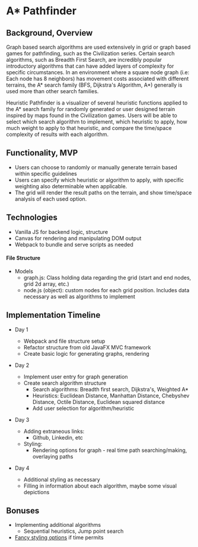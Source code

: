 # A* Pathfinder

## Background, Overview

Graph based search algorithms are used extensively in grid or graph based games for pathfinding, such as the Civilization series. Certain search algorithms, such as Breadth First Search, are incredibly popular introductory algorithms that can have added layers of complexity for specific circumstances.  In an environment where a square node graph (i.e: Each node has 8 neighbors) has movement costs associated with different terrains, the A* search family (BFS, Dijkstra's Algorithm, A*) generally is used more than other search families.

Heuristic Pathfinder is a visualizer of several heuristic functions applied to the A* search family for randomly generated or user designed terrain inspired by maps found in the Civilization games. Users will be able to select which search algorithm to implement, which heuristic to apply, how much weight to apply to that heuristic, and compare the time/space complexity of results with each algorithm.


## Functionality, MVP

+ Users can choose to randomly or manually generate terrain based within specific guidelines
+ Users can specify which heuristic or algorithm to apply, with specific weighting also determinable when applicable.
+ The grid will render the result paths on the terrain, and show time/space analysis of each used option.

## Technologies

+ Vanilla JS for backend logic, structure
+ Canvas for rendering and manipulating DOM output
+ Webpack to bundle and serve scripts as needed

#### File Structure

+ Models
  + graph.js: Class holding data regarding the grid (start and end nodes, grid 2d array, etc.)
  + node.js (object): custom nodes for each grid position. Includes data necessary as well as algorithms to implement

## Implementation Timeline

+ Day 1
  + Webpack and file structure setup
  + Refactor structure from old JavaFX MVC framework
  + Create basic logic for generating graphs, rendering
+ Day 2
  + Implement user entry for graph generation
  + Create search algorithm structure
    + Search algorithms: Breadth first search, Dijkstra's, Weighted A*
    + Heuristics: Euclidean Distance, Manhattan Distance, Chebyshev Distance, Octile Distance, Euclidean squared distance
    + Add user selection for algorithm/heuristic
    
+ Day 3
  + Adding extraneous links:
    + Github, Linkedin, etc
  + Styling:
    + Rendering options for graph - real time path searching/making, overlaying paths

+ Day 4
  + Additional styling as necessary
  + Filling in information about each algorithm, maybe some visual depictions

## Bonuses

  + Implementing additional algorithms
    + Sequential heuristics, Jump point search
  + [Fancy styling options](https://bost.ocks.org/mike/algorithms/) if time permits